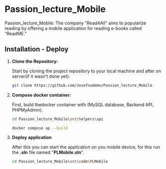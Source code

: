 # Passion_lecture_Mobile
Passion_lecture_Mobile: The company "Read4All" aims to popularize reading by offering a mobile application for reading e-books called "ReadME."

## Installation - Deploy

1. **Clone the Repository:**

   Start by cloning the project repository to your local machine and after on server(if it wasn't done yet):

   ```bash
   git clone https://github.com/Josefnademo/Passion_lecture_Mobile
   ```

2. **Compose docker container:**

   First, build thedocker container with (MySQL database, Backend API, PHPMyAdmin).

   ```bash
   cd Passion_lecture_Mobile\src\helpers\api
   ```
   ```bash
   docker compose up --build
   ```
3. **Deploy application**

   After this you can start the application on you mobile device, for this run the **.sln** file named "**PLMobile.sln**".

   ```bash
   cd Passion_lecture_Mobile\src\code\PLMobile
   ```
      
